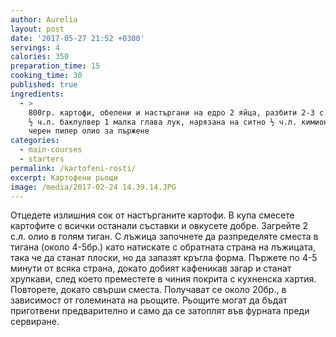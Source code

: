 ```yaml
---
author: Aurelia
layout: post
date: '2017-05-27 21:52 +0300'
servings: 4
calories: 350
preparation_time: 15
cooking_time: 30
published: true
ingredients:
  - >
    800гр. картофи, обелени и настъргани на едро 2 яйца, разбити 2-3 с.л. брашно
    ½ ч.л. бакпулвер 1 малка глава лук, нарязана на ситно ½ ч.л. кимион сол
    черен пипер олио за пържене
categories:
  - main-courses
  - starters
permalink: /kartofeni-rosti/
excerpt: Картофени рьощи
image: /media/2017-02-24 14.39.14.JPG
---
```

Отцедете излишния сок от настърганите картофи. В купа смесете картофите с всички останали съставки и овкусете добре. Загрейте 2 с.л. олио в голям тиган. С лъжица започнете да разпределяте сместа в тигана (около 4-5бр.) като натискате с обратната страна на лъжицата, така че да станат плоски, но да запазят кръгла форма. Пържете по 4-5 минути от всяка страна, докато добият кафеникав загар и станат хрупкави, след което преместете в чиния покрита с кухненска хартия. Повторете, докато свърши сместа. Получават се около 20бр., в зависимост от големината на рьощите. Рьощите могат да бъдат приготвени предварително и само да се затоплят във фурната преди сервиране.

